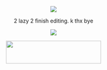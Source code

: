 <p align="center"> <dir="auto"> <img src="https://komarev.com/ghpvc/?username=flvttrdsh&label=:3&color=C02A4A&style=plastic"> </dir> </p>


<p align="center"> 2 lazy 2 finish editing. k thx bye </p>

<p align="center"> <img src=https://64.media.tumblr.com/76e38182ab38f730e71506a85bda3bcb/6dc8898458942376-9c/s100x200/6bd09a21f27ae9e42833ada87186f6c63412193e.gifv> </p>
<p align="center" dir="auto"> <img src="https://spotify-github-profile.kittinanx.com/api/view?uid=31dnbrq33dernxlkwbvsoee7w6py&cover_image=true&theme=natemoo-re&show_offline=false&background_color=121212&interchange=false&bar_color=f4f2ec&bar_color_cover=false)](https://github.com/kittinan/spotify-github-profile)" height="60" width="250"></a>
